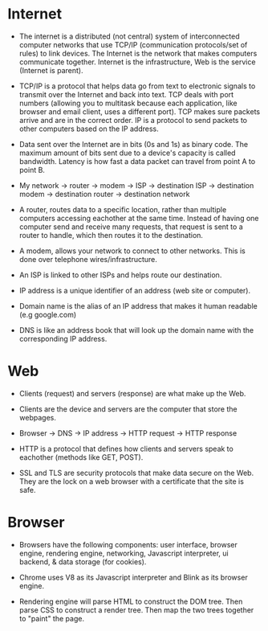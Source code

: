 # Internet
* The internet is a distributed (not central) system of interconnected computer networks that use TCP/IP (communication protocols/set of rules) to link devices. The Internet is the network that makes computers communicate together. Internet is the infrastructure, Web is the service (Internet is parent).

* TCP/IP is a protocol that helps data go from text to electronic signals to transmit over the Internet and back into text. TCP deals with port numbers (allowing you to multitask because each application, like browser and email client, uses a different port). TCP makes sure packets arrive and are in the correct order. IP is a protocol to send packets to other computers based on the IP address.

* Data sent over the Internet are in bits (0s and 1s) as binary code. The maximum amount of bits sent due to a device's capacity is called bandwidth. Latency is how fast a data packet can travel from point A to point B.

* My network -> router -> modem -> ISP -> destination ISP -> destination modem -> destination router -> destination network
    
* A router, routes data to a specific location, rather than multiple computers accessing eachother at the same time. Instead of having one computer send and receive many requests, that request is sent to a router to handle, which then routes it to the destination.

* A modem, allows your network to connect to other networks. This is done over telephone wires/infrastructure.

* An ISP is linked to other ISPs and helps route our destination.

* IP address is a unique identifier of an address (web site or computer).

* Domain name is the alias of an IP address that makes it human readable (e.g google.com)

* DNS is like an address book that will look up the domain name with the corresponding IP address.

# Web
* Clients (request) and servers (response) are what make up the Web.

* Clients are the device and servers are the computer that store the webpages.

* Browser -> DNS -> IP address -> HTTP request -> HTTP response 

* HTTP is a protocol that defines how clients and servers speak to eachother (methods like GET, POST).

* SSL and TLS are security protocols that make data secure on the Web. They are the lock on a web browser with a certificate that the site is safe.

# Browser
* Browsers have the following components: user interface, browser engine, rendering engine, networking, Javascript interpreter, ui backend, & data storage (for cookies).

* Chrome uses V8 as its Javascript interpreter and Blink as its browser engine.

* Rendering engine will parse HTML to construct the DOM tree. Then parse CSS to construct a render tree. Then map the two trees together to "paint" the page.